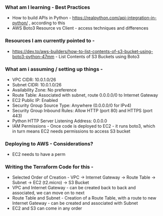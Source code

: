 ### What am I learning - Best Practices
- How to build APIs in Python - https://realpython.com/api-integration-in-python/ , according to this
- AWS Boto3 Resource vs Client - access techniques and differences

### Resources I am currently pointed to - 
- https://dev.to/aws-builders/how-to-list-contents-of-s3-bucket-using-boto3-python-47mm - List Contents of S3 Buckets using Boto3

### What am i assuming / setting up things - 
- VPC CIDR: 10.0.1.0/26
- Subnet CIDR: 10.0.1.0/26
- Availability Zone: No preference
- Route Table: Associated with subnet, route 0.0.0.0/0 to Internet Gateway
- EC2 Public IP: Enabled
- Security Group Source Type: Anywhere (0.0.0.0/0 for IPv4)
- Security Group Inbound Rules: Allow HTTP (port 80) and HTTPS (port 443)
- Python HTTP Server Listening Address: 0.0.0.0
- IAM Permissions - Once code is deployed to EC2 - it runs boto3, which in turn means EC2 needs permissions to access S3 bucket

### Deploying to AWS - Considerations? 
-  EC2 needs to have a perm


### Writing the Terraform Code for this -
- Selected Order of Creation - VPC -> Internet Gateway -> Route Table -> Subnet -> EC2 (t2.micro) -> S3 Bucket
- VPC and Internet Gateway - can be created back to back and associated, we can move on to next
- Route Table and Subnet - Creation of a Route Table, with a route to new Internet Gateway - can be created and associated with Subnet
- EC2 and S3 can come in any order

